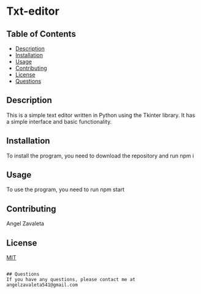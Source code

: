 # Txt-editor

## Table of Contents
* [Description](#description)
* [Installation](#installation)
* [Usage](#usage)
* [Contributing](#contributing)
* [License](license)
* [Questions](#questions)
## Description
This is a simple text editor written in Python using the Tkinter library. It has a simple interface and basic functionality.

## Installation
To install the program, you need to download the repository and run npm i 

## Usage
To use the program, you need to run npm start

## Contributing
Angel Zavaleta

## License
[MIT](https://choosealicense.com/licenses/mit/)
```

## Questions
If you have any questions, please contact me at angelzavaleta541@gmail.com
